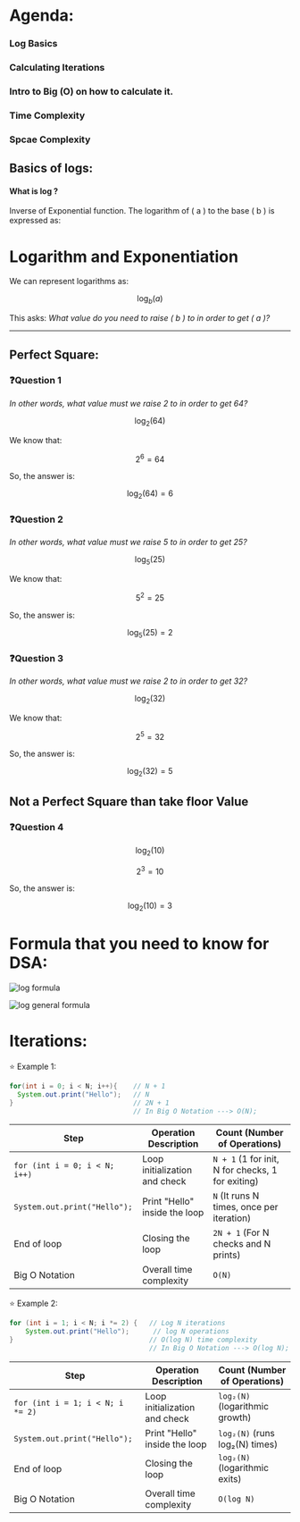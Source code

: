 # Agenda:
### Log Basics
### Calculating Iterations
### Intro to Big (O) on how to calculate it.
### Time Complexity
### Spcae Complexity


## Basics of logs:

#### What is log ? 
Inverse of Exponential function.
The logarithm of \( a \) to the base \( b \) is expressed as:

# Logarithm and Exponentiation

We can represent logarithms as:

$$ \log_b(a) $$

This asks: *What value do you need to raise \( b \) to in order to get \( a \)?*

---
## Perfect Square:
### ❓Question 1
*In other words, what value must we raise 2 to in order to get 64?*

$$ \log_2(64) $$

We know that:

$$ 2^6 = 64 $$

So, the answer is:

$$ \log_2(64) = 6 $$

### ❓Question 2
*In other words, what value must we raise 5 to in order to get 25?*

$$ \log_5(25) $$

We know that:

$$ 5^2 = 25 $$

So, the answer is:

$$ \log_5(25) = 2 $$

### ❓Question 3
*In other words, what value must we raise 2 to in order to get 32?*

$$ \log_2(32) $$

We know that:

$$ 2^5 = 32 $$

So, the answer is:

$$ \log_2(32) = 5 $$

## Not a Perfect Square than take floor Value

### ❓Question 4

$$ \log_2(10) $$


$$ 2^3 = 10 $$

So, the answer is:

$$ \log_2(10) = 3 $$


# Formula that you need to know for DSA:

![log formula](https://github.com/user-attachments/assets/d8a55a01-18a2-40d1-b96a-8aa6afeb5bdf)

![log general formula](https://github.com/user-attachments/assets/16a11427-332d-4015-aed8-55c37777acca)

# Iterations:

⭐ Example 1:

```java
for(int i = 0; i < N; i++){    // N + 1
  System.out.print("Hello");   // N
}                              // 2N + 1
                               // In Big O Notation ---> O(N);
```

| Step                                   | Operation Description        | Count (Number of Operations) |
|----------------------------------------|------------------------------|------------------------------|
| `for (int i = 0; i < N; i++)`          | Loop initialization and check | `N + 1` (1 for init, N for checks, 1 for exiting) |
| `System.out.print("Hello");`           | Print "Hello" inside the loop | `N` (It runs N times, once per iteration) |
| End of loop                            | Closing the loop             | `2N + 1` (For N checks and N prints) |
| Big O Notation                         | Overall time complexity      | `O(N)`                       |


⭐ Example 2:

```java
for (int i = 1; i < N; i *= 2) {   // Log N iterations
    System.out.print("Hello");      // log N operations
}                                  // O(log N) time complexity
                                   // In Big O Notation ---> O(log N);

```
| Step                                   | Operation Description        | Count (Number of Operations)    |
|----------------------------------------|------------------------------|---------------------------------|
| `for (int i = 1; i < N; i *= 2)`       | Loop initialization and check | `log₂(N)` (logarithmic growth)  |
| `System.out.print("Hello");`           | Print "Hello" inside the loop | `log₂(N)` (runs log₂(N) times) |
| End of loop                            | Closing the loop             | `log₂(N)` (logarithmic exits)  |
| Big O Notation                         | Overall time complexity      | `O(log N)`                      |


